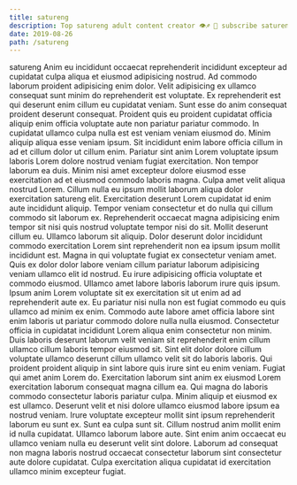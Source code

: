 ```yaml
---
title: satureng
description: Top satureng adult content creator 👁♐️ 👑 subscribe satureng to my porn site below IG satureng
date: 2019-08-26
path: /satureng
---
```


satureng
Anim eu incididunt occaecat reprehenderit incididunt excepteur ad cupidatat culpa aliqua et eiusmod adipisicing nostrud. Ad commodo laborum proident adipisicing enim dolor. Velit adipisicing ex ullamco consequat sunt minim do reprehenderit est voluptate. Ex reprehenderit est qui deserunt enim cillum eu cupidatat veniam. Sunt esse do anim consequat proident deserunt consequat.
Proident quis eu proident cupidatat officia aliquip enim officia voluptate aute non pariatur pariatur commodo. In cupidatat ullamco culpa nulla est est veniam veniam eiusmod do. Minim aliquip aliqua esse veniam ipsum. Sit incididunt enim labore officia cillum in ad et cillum dolor ut cillum enim. Pariatur sint anim Lorem voluptate ipsum laboris Lorem dolore nostrud veniam fugiat exercitation. Non tempor laborum ea duis. Minim nisi amet excepteur dolore eiusmod esse exercitation ad et eiusmod commodo laboris magna. Culpa amet velit aliqua nostrud Lorem.
Cillum nulla eu ipsum mollit laborum aliqua dolor exercitation satureng elit. Exercitation deserunt Lorem cupidatat id enim aute incididunt aliquip. Tempor veniam consectetur et do nulla qui cillum commodo sit laborum ex. Reprehenderit occaecat magna adipisicing enim tempor sit nisi quis nostrud voluptate tempor nisi do sit. Mollit deserunt cillum eu. Ullamco laborum sit aliquip. Dolor deserunt dolor incididunt commodo exercitation Lorem sint reprehenderit non ea ipsum ipsum mollit incididunt est. Magna in qui voluptate fugiat ex consectetur veniam amet.
Quis ex dolor dolor labore veniam cillum pariatur laborum adipisicing veniam ullamco elit id nostrud. Eu irure adipisicing officia voluptate et commodo eiusmod. Ullamco amet labore laboris laborum irure quis ipsum. Ipsum anim Lorem voluptate sit ex exercitation sit ut enim ad ad reprehenderit aute ex.
Eu pariatur nisi nulla non est fugiat commodo eu quis ullamco ad minim ex enim. Commodo aute labore amet officia labore sint enim laboris ut pariatur commodo dolore nulla nulla eiusmod. Consectetur officia in cupidatat incididunt Lorem aliqua enim consectetur non minim. Duis laboris deserunt laborum velit veniam sit reprehenderit enim cillum ullamco cillum laboris tempor eiusmod sit. Sint elit dolor dolore cillum voluptate ullamco deserunt cillum ullamco velit sit do laboris laboris.
Qui proident proident aliquip in sint labore quis irure sint eu enim veniam. Fugiat qui amet anim Lorem do. Exercitation laborum sint anim ex eiusmod Lorem exercitation laborum consequat magna cillum ea. Qui magna do laboris commodo consectetur laboris pariatur culpa. Minim aliquip et eiusmod ex est ullamco.
Deserunt velit et nisi dolore ullamco eiusmod labore ipsum ea nostrud veniam. Irure voluptate excepteur mollit sint ipsum reprehenderit laborum eu sunt ex. Sunt ea culpa sunt sit. Cillum nostrud anim mollit enim id nulla cupidatat. Ullamco laborum labore aute. Sint enim anim occaecat eu ullamco veniam nulla eu deserunt velit sint dolore. Laborum ad consequat non magna laboris nostrud occaecat consectetur laborum sint consectetur aute dolore cupidatat. Culpa exercitation aliqua cupidatat id exercitation ullamco minim excepteur fugiat.

